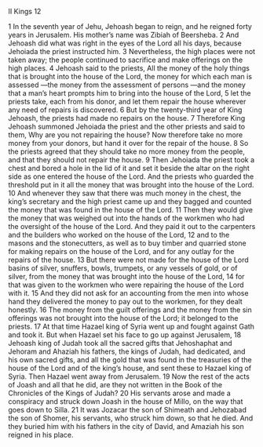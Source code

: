 II Kings 12

1	In the seventh year of Jehu, Jehoash began to reign, and he reigned forty years in Jerusalem. His mother’s name was Zibiah of Beersheba.
2	And Jehoash did what was right in the eyes of the Lord all his days, because Jehoiada the priest instructed him.
3	Nevertheless, the high places were not taken away; the people continued to sacrifice and make offerings on the high places.
4	Jehoash said to the priests, All the money of the holy things that is brought into the house of the Lord, the money for which each man is assessed —the money from the assessment of persons —and the money that a man’s heart prompts him to bring into the house of the Lord,
5	let the priests take, each from his donor, and let them repair the house wherever any need of repairs is discovered.
6	But by the twenty-third year of King Jehoash, the priests had made no repairs on the house.
7	Therefore King Jehoash summoned Jehoiada the priest and the other priests and said to them, Why are you not repairing the house? Now therefore take no more money from your donors, but hand it over for the repair of the house.
8	So the priests agreed that they should take no more money from the people, and that they should not repair the house.
9	Then Jehoiada the priest took a chest and bored a hole in the lid of it and set it beside the altar on the right side as one entered the house of the Lord. And the priests who guarded the threshold put in it all the money that was brought into the house of the Lord.
10	And whenever they saw that there was much money in the chest, the king’s secretary and the high priest came up and they bagged and counted the money that was found in the house of the Lord.
11	Then they would give the money that was weighed out into the hands of the workmen who had the oversight of the house of the Lord. And they paid it out to the carpenters and the builders who worked on the house of the Lord,
12	and to the masons and the stonecutters, as well as to buy timber and quarried stone for making repairs on the house of the Lord, and for any outlay for the repairs of the house.
13	But there were not made for the house of the Lord basins of silver, snuffers, bowls, trumpets, or any vessels of gold, or of silver, from the money that was brought into the house of the Lord,
14	for that was given to the workmen who were repairing the house of the Lord with it.
15	And they did not ask for an accounting from the men into whose hand they delivered the money to pay out to the workmen, for they dealt honestly.
16	The money from the guilt offerings and the money from the sin offerings was not brought into the house of the Lord; it belonged to the priests.
17	At that time Hazael king of Syria went up and fought against Gath and took it. But when Hazael set his face to go up against Jerusalem,
18	Jehoash king of Judah took all the sacred gifts that Jehoshaphat and Jehoram and Ahaziah his fathers, the kings of Judah, had dedicated, and his own sacred gifts, and all the gold that was found in the treasuries of the house of the Lord and of the king’s house, and sent these to Hazael king of Syria. Then Hazael went away from Jerusalem.
19	Now the rest of the acts of Joash and all that he did, are they not written in the Book of the Chronicles of the Kings of Judah?
20	His servants arose and made a conspiracy and struck down Joash in the house of Millo, on the way that goes down to Silla.
21	It was Jozacar the son of Shimeath and Jehozabad the son of Shomer, his servants, who struck him down, so that he died. And they buried him with his fathers in the city of David, and Amaziah his son reigned in his place.

